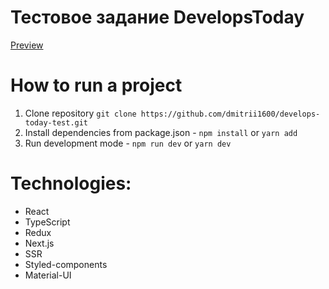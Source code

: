 # Тестовое задание DevelopsToday 

[Preview](https://develops-today-test-five.vercel.app/)

# How to run a project
1. Clone repository `git clone https://github.com/dmitrii1600/develops-today-test.git`
2. Install dependencies from package.json - `npm install` or `yarn add`
3. Run development mode - `npm run dev` or `yarn dev`

# Technologies:
* React
* TypeScript
* Redux
* Next.js
* SSR
* Styled-components
* Material-UI

